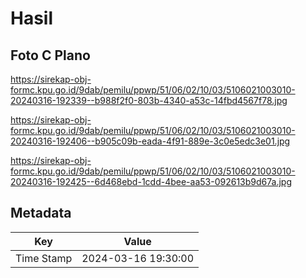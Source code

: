 # Hasil

## Foto C Plano

https://sirekap-obj-formc.kpu.go.id/9dab/pemilu/ppwp/51/06/02/10/03/5106021003010-20240316-192339--b988f2f0-803b-4340-a53c-14fbd4567f78.jpg

https://sirekap-obj-formc.kpu.go.id/9dab/pemilu/ppwp/51/06/02/10/03/5106021003010-20240316-192406--b905c09b-eada-4f91-889e-3c0e5edc3e01.jpg

https://sirekap-obj-formc.kpu.go.id/9dab/pemilu/ppwp/51/06/02/10/03/5106021003010-20240316-192425--6d468ebd-1cdd-4bee-aa53-092613b9d67a.jpg


## Metadata

| Key        | Value               |
| ---------- | ------------------- |
| Time Stamp | 2024-03-16 19:30:00 |



